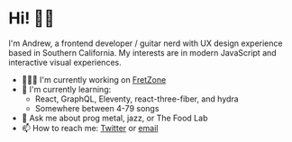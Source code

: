 # Hi! 👋🏽
<!--
**dawneraq/dawneraq** is a ✨ _special_ ✨ repository because its `README.md` (this file) appears on your GitHub profile.

Here are some ideas to get you started:

- 🔭 I'm currently working on ...
- 🌱 I'm currently learning ...
- 👯 I'm looking to collaborate on ...
- 🤔 I'm looking for help with ...
- 💬 Ask me about ...
- 📫 How to reach me: ...
- 😄 Pronouns: ...
- ⚡ Fun fact: ...
-->

I'm Andrew, a frontend developer / guitar nerd with UX design experience based in Southern California. My interests are in modern JavaScript and interactive visual experiences.

- 👨🏽‍💻 I'm currently working on [FretZone](https://github.com/dawneraq/fret-zone)
- 🌱 I'm currently learning:
  - React, GraphQL, Eleventy, react-three-fiber, and hydra
  - Somewhere between 4-79 songs
- 💬 Ask me about prog metal, jazz, or The Food Lab
- 📫 How to reach me: [Twitter](https://twitter.com/aqandrew) or [email](mailto:hi@aqandrew.com)

